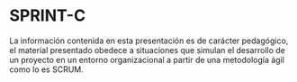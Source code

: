 # SPRINT-C
La información contenida en esta presentación es de carácter pedagógico, el material presentado obedece a situaciones que simulan el desarrollo de un proyecto en un entorno organizacional a partir de una metodología ágil como lo es SCRUM.
